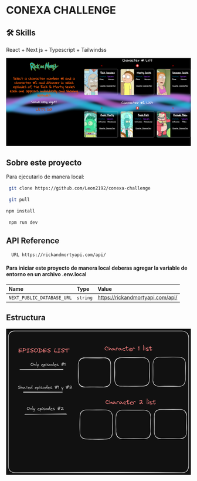 
# CONEXA CHALLENGE 


## 🛠 Skills
React + Next js + Typescript + Tailwindss




![App Screenshot](https://raw.githubusercontent.com/Leon2192/conexa-challenge/main/public/snap.PNG)

## Sobre este proyecto

Para ejecutarlo de manera local:

```bash
 git clone https://github.com/Leon2192/conexa-challenge
```


```bash
 git pull
```


```bash
npm install
```


```bash
 npm run dev
```


## API Reference



```http
  URL https://rickandmortyapi.com/api/
```
#### Para iniciar este proyecto de manera local deberas agregar la variable de entorno en un archivo .env.local

| Name | Type     | Value                |
| :-------- | :------- | :------------------------- |
| `NEXT_PUBLIC_DATABASE_URL` | `string` | https://rickandmortyapi.com/api/ |



## Estructura

![Documento](https://raw.githubusercontent.com/Leon2192/conexa-challenge/main/public/Doc.png)

